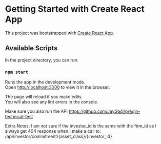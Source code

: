 # Getting Started with Create React App

This project was bootstrapped with [Create React App](https://github.com/facebook/create-react-app).

## Available Scripts

In the project directory, you can run:

### `npm start`

Runs the app in the development mode.\
Open [http://localhost:3000](http://localhost:3000) to view it in the browser.

The page will reload if you make edits.\
You will also see any lint errors in the console.

Make sure you also run the API https://github.com/JayGadi/preqin-technical-test

Extra Notes:
I am not sure if the investor_id is the same with the firm_id as I always get 404 response when I make a call to: /api/investor/commitment/{asset_class}/{investor_id}
